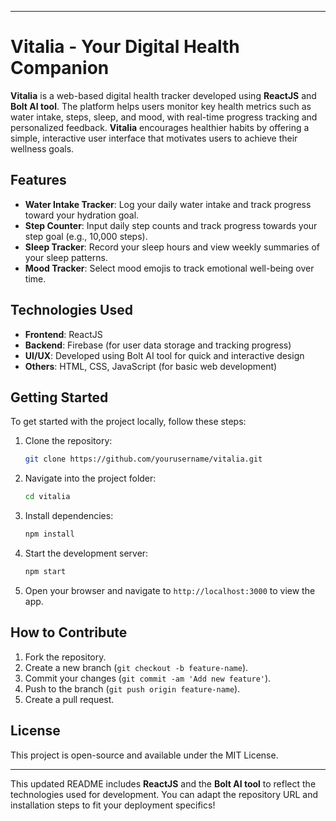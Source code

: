 

---

# **Vitalia - Your Digital Health Companion**

**Vitalia** is a web-based digital health tracker developed using **ReactJS** and **Bolt AI tool**. The platform helps users monitor key health metrics such as water intake, steps, sleep, and mood, with real-time progress tracking and personalized feedback. **Vitalia** encourages healthier habits by offering a simple, interactive user interface that motivates users to achieve their wellness goals.

## **Features**
- **Water Intake Tracker**: Log your daily water intake and track progress toward your hydration goal.
- **Step Counter**: Input daily step counts and track progress towards your step goal (e.g., 10,000 steps).
- **Sleep Tracker**: Record your sleep hours and view weekly summaries of your sleep patterns.
- **Mood Tracker**: Select mood emojis to track emotional well-being over time.

## **Technologies Used**
- **Frontend**: ReactJS
- **Backend**: Firebase (for user data storage and tracking progress)
- **UI/UX**: Developed using Bolt AI tool for quick and interactive design
- **Others**: HTML, CSS, JavaScript (for basic web development)

## **Getting Started**
To get started with the project locally, follow these steps:

1. Clone the repository:
   ```bash
   git clone https://github.com/yourusername/vitalia.git
   ```
2. Navigate into the project folder:
   ```bash
   cd vitalia
   ```
3. Install dependencies:
   ```bash
   npm install
   ```
4. Start the development server:
   ```bash
   npm start
   ```
5. Open your browser and navigate to `http://localhost:3000` to view the app.

## **How to Contribute**
1. Fork the repository.
2. Create a new branch (`git checkout -b feature-name`).
3. Commit your changes (`git commit -am 'Add new feature'`).
4. Push to the branch (`git push origin feature-name`).
5. Create a pull request.

## **License**
This project is open-source and available under the MIT License.

---

This updated README includes **ReactJS** and the **Bolt AI tool** to reflect the technologies used for development. You can adapt the repository URL and installation steps to fit your deployment specifics!

